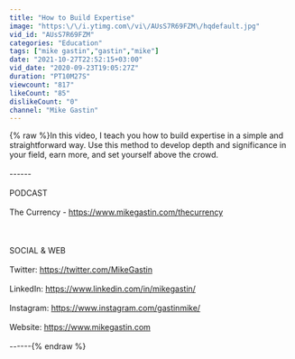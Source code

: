 ```yaml
---
title: "How to Build Expertise"
image: "https:\/\/i.ytimg.com\/vi\/AUsS7R69FZM\/hqdefault.jpg"
vid_id: "AUsS7R69FZM"
categories: "Education"
tags: ["mike gastin","gastin","mike"]
date: "2021-10-27T22:52:15+03:00"
vid_date: "2020-09-23T19:05:27Z"
duration: "PT10M27S"
viewcount: "817"
likeCount: "85"
dislikeCount: "0"
channel: "Mike Gastin"
---
```

{% raw %}In this video, I teach you how to build expertise in a simple and straightforward way. Use this method to develop depth and significance in your field, earn more, and set yourself above the crowd.<br /><br />------<br /><br />PODCAST<br /><br />The Currency - <a rel="nofollow" target="blank" href="https://www.mikegastin.com/thecurrency">https://www.mikegastin.com/thecurrency</a><br /><br /><br /><br />SOCIAL &amp; WEB<br /><br />Twitter: <a rel="nofollow" target="blank" href="https://twitter.com/MikeGastin">https://twitter.com/MikeGastin</a><br /><br />LinkedIn: <a rel="nofollow" target="blank" href="https://www.linkedin.com/in/mikegastin/">https://www.linkedin.com/in/mikegastin/</a><br /><br />Instagram: <a rel="nofollow" target="blank" href="https://www.instagram.com/gastinmike/">https://www.instagram.com/gastinmike/</a><br /><br />Website: <a rel="nofollow" target="blank" href="https://www.mikegastin.com">https://www.mikegastin.com</a><br /><br />------{% endraw %}
